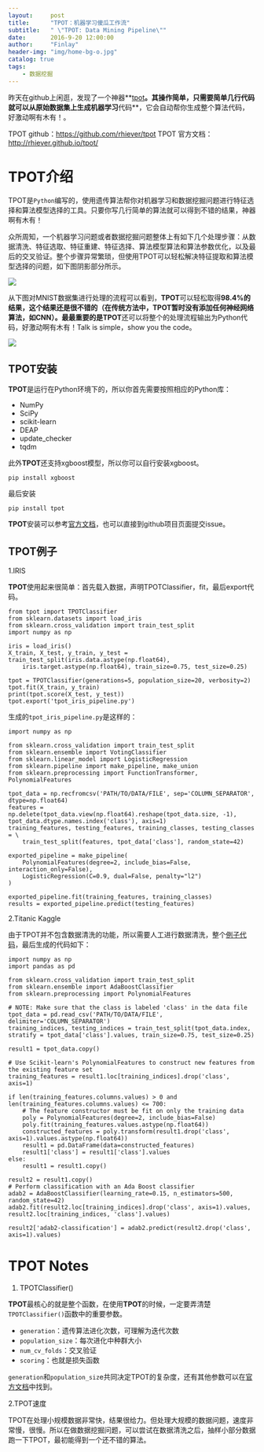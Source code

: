 ```yaml
---
layout:     post
title:      "TPOT：机器学习傻瓜工作流"
subtitle:   " \"TPOT: Data Mining Pipeline\""
date:       2016-9-20 12:00:00
author:     "Finlay"
header-img: "img/home-bg-o.jpg"
catalog: true
tags:
    - 数据挖掘
---
```


昨天在github上闲逛，发现了一个神器**[tpot](https://github.com/rhiever/tpot)**。其操作简单，只需要简单几行代码就可以从原始数据集上生成机器学习**代码**，它会自动帮你生成整个算法代码，好激动啊有木有！。

TPOT github：https://github.com/rhiever/tpot
TPOT 官方文档：http://rhiever.github.io/tpot/

# TPOT介绍

TPOT是`Python`编写的，使用遗传算法帮你对机器学习和数据挖掘问题进行特征选择和算法模型选择的工具。只要你写几行简单的算法就可以得到不错的结果，神器啊有木有！

众所周知，一个机器学习问题或者数据挖掘问题整体上有如下几个处理步骤：从数据清洗、特征选取、特征重建、特征选择、算法模型算法和算法参数优化，以及最后的交叉验证。整个步骤异常繁琐，但使用TPOT可以轻松解决特征提取和算法模型选择的问题，如下图阴影部分所示。

![](https://github.com/rhiever/tpot/raw/master/images/tpot-ml-pipeline.png)

从下图对MNIST数据集进行处理的流程可以看到，**TPOT**可以轻松取得**98.4%**的结果，这个结果还是很不错的（在传统方法中，**TPOT**暂时没有添加任何神经网络算法，如CNN）。最最重要的是**TPOT**还可以将整个的处理流程输出为Python代码，好激动啊有木有！Talk is simple，show you the code。

![](https://raw.githubusercontent.com/rhiever/tpot/master/images/tpot-demo.gif)

## TPOT安装

**TPOT**是运行在Python环境下的，所以你首先需要按照相应的Python库：

- NumPy
- SciPy
- scikit-learn
- DEAP
- update_checker
- tqdm

此外**TPOT**还支持xgboost模型，所以你可以自行安装xgboost。

```
pip install xgboost
```

最后安装

```
pip install tpot
```

**TPOT**安装可以参考[官方文档](http://rhiever.github.io/tpot/installing/)，也可以直接到github项目页面提交issue。

## TPOT例子

1.IRIS

**TPOT**使用起来很简单：首先载入数据，声明TPOTClassifier，fit，最后export代码。

```
from tpot import TPOTClassifier
from sklearn.datasets import load_iris
from sklearn.cross_validation import train_test_split
import numpy as np

iris = load_iris()
X_train, X_test, y_train, y_test = train_test_split(iris.data.astype(np.float64),
    iris.target.astype(np.float64), train_size=0.75, test_size=0.25)

tpot = TPOTClassifier(generations=5, population_size=20, verbosity=2)
tpot.fit(X_train, y_train)
print(tpot.score(X_test, y_test))
tpot.export('tpot_iris_pipeline.py')
```

生成的`tpot_iris_pipeline.py`是这样的：

```
import numpy as np

from sklearn.cross_validation import train_test_split
from sklearn.ensemble import VotingClassifier
from sklearn.linear_model import LogisticRegression
from sklearn.pipeline import make_pipeline, make_union
from sklearn.preprocessing import FunctionTransformer, PolynomialFeatures

tpot_data = np.recfromcsv('PATH/TO/DATA/FILE', sep='COLUMN_SEPARATOR', dtype=np.float64)
features = np.delete(tpot_data.view(np.float64).reshape(tpot_data.size, -1), tpot_data.dtype.names.index('class'), axis=1)
training_features, testing_features, training_classes, testing_classes = \
    train_test_split(features, tpot_data['class'], random_state=42)

exported_pipeline = make_pipeline(
    PolynomialFeatures(degree=2, include_bias=False, interaction_only=False),
    LogisticRegression(C=0.9, dual=False, penalty="l2")
)

exported_pipeline.fit(training_features, training_classes)
results = exported_pipeline.predict(testing_features)
```

2.Titanic Kaggle

由于TPOT并不包含数据清洗的功能，所以需要人工进行数据清洗，整个[例子代码](https://github.com/rhiever/tpot/blob/master/tutorials/Titanic_Kaggle.ipynb)，最后生成的代码如下：

```
import numpy as np
import pandas as pd

from sklearn.cross_validation import train_test_split
from sklearn.ensemble import AdaBoostClassifier
from sklearn.preprocessing import PolynomialFeatures

# NOTE: Make sure that the class is labeled 'class' in the data file
tpot_data = pd.read_csv('PATH/TO/DATA/FILE', delimiter='COLUMN_SEPARATOR')
training_indices, testing_indices = train_test_split(tpot_data.index, stratify = tpot_data['class'].values, train_size=0.75, test_size=0.25)

result1 = tpot_data.copy()

# Use Scikit-learn's PolynomialFeatures to construct new features from the existing feature set
training_features = result1.loc[training_indices].drop('class', axis=1)

if len(training_features.columns.values) > 0 and len(training_features.columns.values) <= 700:
    # The feature constructor must be fit on only the training data
    poly = PolynomialFeatures(degree=2, include_bias=False)
    poly.fit(training_features.values.astype(np.float64))
    constructed_features = poly.transform(result1.drop('class', axis=1).values.astype(np.float64))
    result1 = pd.DataFrame(data=constructed_features)
    result1['class'] = result1['class'].values
else:
    result1 = result1.copy()

result2 = result1.copy()
# Perform classification with an Ada Boost classifier
adab2 = AdaBoostClassifier(learning_rate=0.15, n_estimators=500, random_state=42)
adab2.fit(result2.loc[training_indices].drop('class', axis=1).values, result2.loc[training_indices, 'class'].values)

result2['adab2-classification'] = adab2.predict(result2.drop('class', axis=1).values)
```

# TPOT Notes

1. TPOTClassifier()

**TPOT**最核心的就是整个函数，在使用**TPOT**的时候，一定要弄清楚`TPOTClassifier()`函数中的重要参数。

- `generation`：遗传算法进化次数，可理解为迭代次数
- `population_size`：每次进化中种群大小
- `num_cv_folds`：交叉验证
- `scoring`：也就是损失函数

`generation`和`population_siz`e共同决定TPOT的复杂度，还有其他参数可以在[官方文档](http://rhiever.github.io/tpot/using/)中找到。

2.TPOT速度

TPOT在处理小规模数据非常快，结果很给力。但处理大规模的数据问题，速度非常慢，很慢。所以在做数据挖掘问题，可以尝试在数据清洗之后，抽样小部分数据跑一下TPOT，最初能得到一个还不错的算法。
